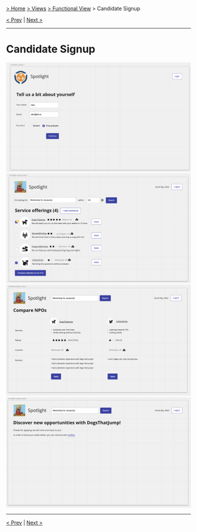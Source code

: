 [> Home](../../README.md) [> Views](../README.md)  [> Functional View](README.md) > Candidate Signup

[< Prev](../README.md)  |  [Next >](../4.2.EventStorming/README.md)

---
# Candidate Signup

<img src="../../assets/images/design-screen-candidate-signup-1.png" alt="Design screen Candidate Signup 1">
<img src="../../assets/images/design-screen-candidate-signup-2.png" alt="Design screen Candidate Signup 2">
<img src="../../assets/images/design-screen-candidate-signup-3.png" alt="Design screen Candidate Signup 3">
<img src="../../assets/images/design-screen-candidate-signup-4.png" alt="Design screen Candidate Signup 4">


---
[< Prev](../README.md)  |  [Next >](../4.2.EventStorming/README.md)
